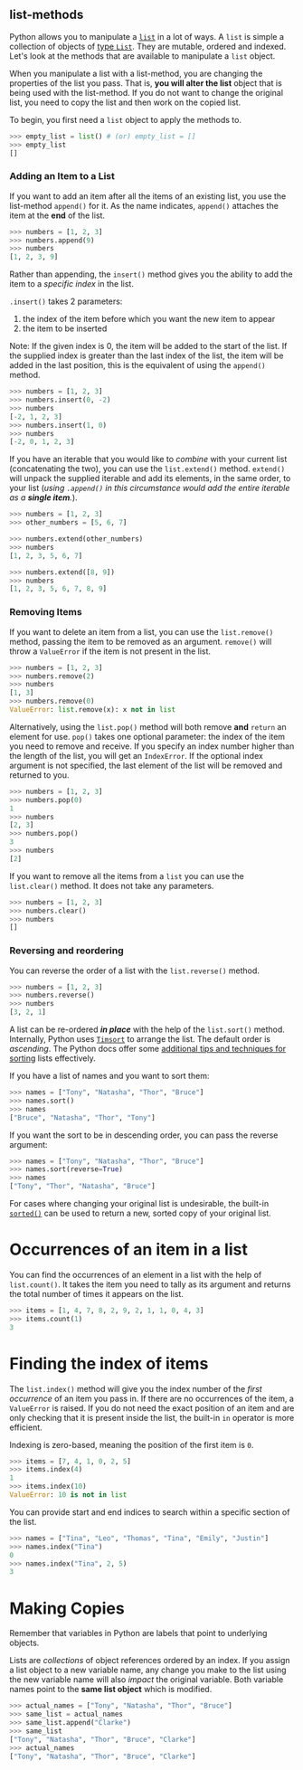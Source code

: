 ## list-methods

Python allows you to manipulate a [`list`][list] in a lot of ways. A `list` is simple a collection of objects of [type `List`][list std type]. They are mutable, ordered and indexed. Let's look at the methods that are available to manipulate a `list` object.

When you manipulate a list with a list-method, you are changing the properties of the list you pass. That is, **you will alter the list** object that is being used with the list-method. If you do not want to change the original list, you need to copy the list and then work on the copied list.

To begin, you first need a `list` object to apply the methods to.

```python
>>> empty_list = list() # (or) empty_list = []
>>> empty_list
[]
```

### Adding an Item to a List

If you want to add an item after all the items of an existing list, you use the list-method `append()` for it. As the name indicates, `append()` attaches the item at the **end** of the list.

```python
>>> numbers = [1, 2, 3]
>>> numbers.append(9)
>>> numbers
[1, 2, 3, 9]
```

Rather than appending, the `insert()` method gives you the ability to add the item to a _specific index_ in the list.

`.insert()` takes 2 parameters:

1. the index of the item before which you want the new item to appear
2. the item to be inserted

Note: If the given index is 0, the item will be added to the start of the list. If the supplied index is greater than the last index of the list, the item will be added in the last position, this is the equivalent of using the `append()` method.

```python
>>> numbers = [1, 2, 3]
>>> numbers.insert(0, -2)
>>> numbers
[-2, 1, 2, 3]
>>> numbers.insert(1, 0)
>>> numbers
[-2, 0, 1, 2, 3]
```

If you have an iterable that you would like to _combine_ with your current list (concatenating the two), you can use the `list.extend()` method. `extend()` will unpack the supplied iterable and add its elements, in the same order, to your list (_using `.append()` in this circumstance would add the entire iterable as a **single item**._).

```python
>>> numbers = [1, 2, 3]
>>> other_numbers = [5, 6, 7]

>>> numbers.extend(other_numbers)
>>> numbers
[1, 2, 3, 5, 6, 7]

>>> numbers.extend([8, 9])
>>> numbers
[1, 2, 3, 5, 6, 7, 8, 9]
```

### Removing Items

If you want to delete an item from a list, you can use the `list.remove()` method, passing the item to be removed as an argument. `remove()` will throw a `ValueError` if the item is not present in the list.

```python
>>> numbers = [1, 2, 3]
>>> numbers.remove(2)
>>> numbers
[1, 3]
>>> numbers.remove(0)
ValueError: list.remove(x): x not in list
```

Alternatively, using the `list.pop()` method will both remove **and** `return` an element for use. `pop()` takes one optional parameter: the index of the item you need to remove and receive. If you specify an index number higher than the length of the list, you will get an `IndexError`. If the optional index argument is not specified, the last element of the list will be removed and returned to you.

```python
>>> numbers = [1, 2, 3]
>>> numbers.pop(0)
1
>>> numbers
[2, 3]
>>> numbers.pop()
3
>>> numbers
[2]
```

If you want to remove all the items from a `list` you can use the `list.clear()` method. It does not take any parameters.

```python
>>> numbers = [1, 2, 3]
>>> numbers.clear()
>>> numbers
[]
```

### Reversing and reordering

You can reverse the order of a list with the `list.reverse()` method.

```python
>>> numbers = [1, 2, 3]
>>> numbers.reverse()
>>> numbers
[3, 2, 1]
```

A list can be re-ordered _**in place**_ with the help of the `list.sort()` method. Internally, Python uses [`Timsort`][timsort] to arrange the list. The default order is _ascending_. The Python docs offer some [additional tips and techniques for sorting][sorting how to] lists effectively.

If you have a list of names and you want to sort them:

```python
>>> names = ["Tony", "Natasha", "Thor", "Bruce"]
>>> names.sort()
>>> names
["Bruce", "Natasha", "Thor", "Tony"]
```

If you want the sort to be in descending order, you can pass the reverse argument:

```python
>>> names = ["Tony", "Natasha", "Thor", "Bruce"]
>>> names.sort(reverse=True)
>>> names
["Tony", "Thor", "Natasha", "Bruce"]
```

For cases where changing your original list is undesirable, the built-in [`sorted()`][sorted] can be used to return a new, sorted copy of your original list.

# Occurrences of an item in a list

You can find the occurrences of an element in a list with the help of `list.count()`. It takes the item you need to tally as its argument and returns the total number of times it appears on the list.

```python
>>> items = [1, 4, 7, 8, 2, 9, 2, 1, 1, 0, 4, 3]
>>> items.count(1)
3
```

# Finding the index of items

The `list.index()` method will give you the index number of the _first occurrence_ of an item you pass in. If there are no occurrences of the item, a `ValueError` is raised. If you do not need the exact position of an item and are only checking that it is present inside the list, the built-in `in` operator is more efficient.

Indexing is zero-based, meaning the position of the first item is `0`.

```python
>>> items = [7, 4, 1, 0, 2, 5]
>>> items.index(4)
1
>>> items.index(10)
ValueError: 10 is not in list
```

You can provide start and end indices to search within a specific section of the list.

```python
>>> names = ["Tina", "Leo", "Thomas", "Tina", "Emily", "Justin"]
>>> names.index("Tina")
0
>>> names.index("Tina", 2, 5)
3
```

# Making Copies

Remember that variables in Python are labels that point to underlying objects.

Lists are _collections_ of object references ordered by an index. If you assign a list object to a new variable name, any change you make to the list using the new variable name will also _impact_ the original variable. Both variable names point to the **same list object** which is modified.

```python
>>> actual_names = ["Tony", "Natasha", "Thor", "Bruce"]
>>> same_list = actual_names
>>> same_list.append("Clarke")
>>> same_list
["Tony", "Natasha", "Thor", "Bruce", "Clarke"]
>>> actual_names
["Tony", "Natasha", "Thor", "Bruce", "Clarke"]
```

[list]: https://docs.python.org/3/tutorial/datastructures.html#more-on-lists
[list std type]: https://docs.python.org/3.9/library/stdtypes.html#list
[timsort]: https://en.wikipedia.org/wiki/Timsort
[sorted]: https://docs.python.org/3/library/functions.html#sorted
[sorting how to]: https://docs.python.org/3/howto/sorting.html
